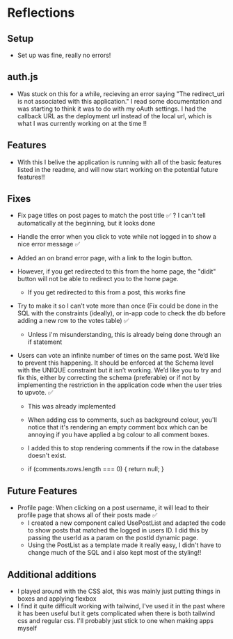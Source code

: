 # Reflections

## Setup

- Set up was fine, really no errors!

## auth.js

- Was stuck on this for a while, recieving an error saying "The redirect_uri is not associated with this application." I read some documentation and was starting to think it was to do with my oAuth settings. I had the callback URL as the deployment url instead of the local url, which is what I was currently working on at the time !!

## Features

- With this I belive the application is running with all of the basic features listed in the readme, and will now start working on the potential future features!!

## Fixes

- Fix page titles on post pages to match the post title ✅ ? I can't tell automatically at the beginning, but it looks done

- Handle the error when you click to vote while not logged in to show a nice error message ✅
- Added an on brand error page, with a link to the login button.
- However, if you get redirected to this from the home page, the "didit" button will not be able to redirect you to the home page.

  - If you get redirected to this from a post, this works fine

- Try to make it so I can’t vote more than once (Fix could be done in the SQL with the constraints (ideally), or in-app code to check the db before adding a new row to the votes table) ✅

  - Unless i'm misunderstanding, this is already being done through an if statement

- Users can vote an infinite number of times on the same post. We’d like to prevent this happening. It should be enforced at the Schema level with the UNIQUE constraint but it isn’t working. We’d like you to try and fix this, either by correcting the schema (preferable) or if not by implementing the restriction in the application code when the user tries to upvote. ✅

  - This was already implemented

  - When adding css to comments, such as background colour, you'll notice that it's rendering an empty comment box which can be annoying if you have applied a bg colour to all comment boxes.
  - I added this to stop rendering comments if the row in the database doesn't exist.
  - if (comments.rows.length === 0) {
    return null;
    }

## Future Features

- Profile page: When clicking on a post username, it will lead to their profile page that shows all of their posts made ✅
  - I created a new component called UsePostList and adapted the code to show posts that matched the logged in users ID. I did this by passing the userId as a param on the postId dynamic page.
  - Using the PostList as a template made it really easy, I didn't have to change much of the SQL and i also kept most of the styling!!

## Additional additions

- I played around with the CSS alot, this was mainly just putting things in boxes and applying flexbox
- I find it quite difficult working with tailwind, I've used it in the past where it has been useful but it gets complicated when there is both tailwind css and regular css. I'll probably just stick to one when making apps myself
